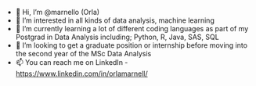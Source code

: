 - 👋 Hi, I’m @marnello (Orla)
- 👀 I’m interested in all kinds of data analysis, machine learning
- 🌱 I’m currently learning a lot of different coding languages as part of my Postgrad in Data Analysis including; Python, R, Java, SAS, SQL
- 💞️ I’m looking to get a graduate position or internship before moving into the second year of the MSc Data Analysis
- 📫 You can reach me on LinkedIn - https://www.linkedin.com/in/orlamarnell/

<!---
marnello/marnello is a ✨ special ✨ repository because its `README.md` (this file) appears on your GitHub profile.
You can click the Preview link to take a look at your changes.
--->
